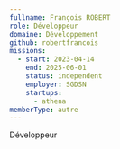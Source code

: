 ```yaml
---
fullname: François ROBERT
role: Développeur
domaine: Développement
github: robertfrancois
missions:
  - start: 2023-04-14
    end: 2025-06-01
    status: independent
    employer: SGDSN
    startups:
      - athena
memberType: autre
---
```

Développeur